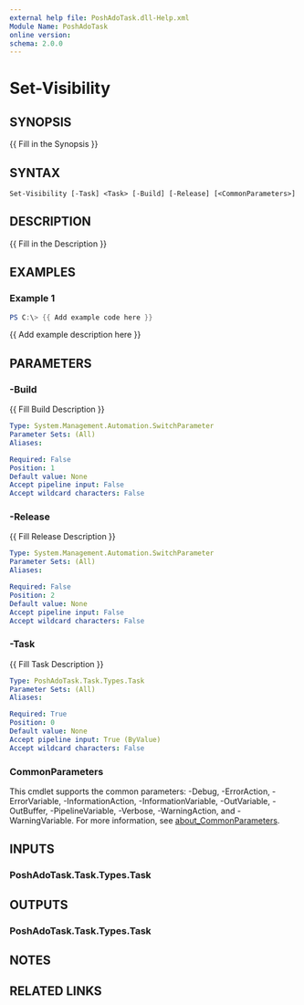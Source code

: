 ```yaml
---
external help file: PoshAdoTask.dll-Help.xml
Module Name: PoshAdoTask
online version:
schema: 2.0.0
---
```


# Set-Visibility

## SYNOPSIS
{{ Fill in the Synopsis }}

## SYNTAX

```
Set-Visibility [-Task] <Task> [-Build] [-Release] [<CommonParameters>]
```

## DESCRIPTION
{{ Fill in the Description }}

## EXAMPLES

### Example 1
```powershell
PS C:\> {{ Add example code here }}
```

{{ Add example description here }}

## PARAMETERS

### -Build
{{ Fill Build Description }}

```yaml
Type: System.Management.Automation.SwitchParameter
Parameter Sets: (All)
Aliases:

Required: False
Position: 1
Default value: None
Accept pipeline input: False
Accept wildcard characters: False
```

### -Release
{{ Fill Release Description }}

```yaml
Type: System.Management.Automation.SwitchParameter
Parameter Sets: (All)
Aliases:

Required: False
Position: 2
Default value: None
Accept pipeline input: False
Accept wildcard characters: False
```

### -Task
{{ Fill Task Description }}

```yaml
Type: PoshAdoTask.Task.Types.Task
Parameter Sets: (All)
Aliases:

Required: True
Position: 0
Default value: None
Accept pipeline input: True (ByValue)
Accept wildcard characters: False
```

### CommonParameters
This cmdlet supports the common parameters: -Debug, -ErrorAction, -ErrorVariable, -InformationAction, -InformationVariable, -OutVariable, -OutBuffer, -PipelineVariable, -Verbose, -WarningAction, and -WarningVariable. For more information, see [about_CommonParameters](http://go.microsoft.com/fwlink/?LinkID=113216).

## INPUTS

### PoshAdoTask.Task.Types.Task

## OUTPUTS

### PoshAdoTask.Task.Types.Task

## NOTES

## RELATED LINKS
